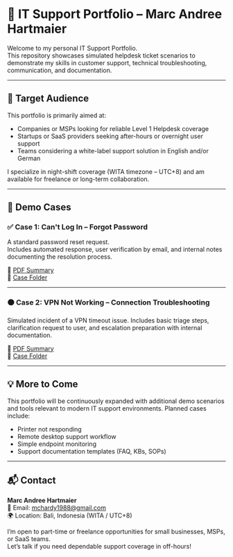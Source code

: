 # 🧰 IT Support Portfolio – Marc Andree Hartmaier

Welcome to my personal IT Support Portfolio.  
This repository showcases simulated helpdesk ticket scenarios to demonstrate my skills in customer support, technical troubleshooting, communication, and documentation.

---

## 🎯 Target Audience

This portfolio is primarily aimed at:
- Companies or MSPs looking for reliable Level 1 Helpdesk coverage
- Startups or SaaS providers seeking after-hours or overnight user support
- Teams considering a white-label support solution in English and/or German

I specialize in night-shift coverage (WITA timezone – UTC+8) and am available for freelance or long-term collaboration.

---

## 📂 Demo Cases

### ✅ Case 1: Can't Log In – Forgot Password
A standard password reset request.  
Includes automated response, user verification by email, and internal notes documenting the resolution process.

📄 [PDF Summary](./demo-case-1-password-reset/Marc_Hartmaier_Helpdesk_Demo_Ticket_Portfolio.pdf)  
📁 [Case Folder](./demo-case-1-password-reset)

---

### 🟠 Case 2: VPN Not Working – Connection Troubleshooting  
Simulated incident of a VPN timeout issue. Includes basic triage steps, clarification request to user, and escalation preparation with internal documentation.

📄 [PDF Summary](./demo-case-2-vpn-issue/Marc_Hartmaier_Helpdesk_Demo_Ticket_Portfolio_VPN_FINAL.pdf)  
📁 [Case Folder](./demo-case-2-vpn-issue)

---

## 💡 More to Come

This portfolio will be continuously expanded with additional demo scenarios and tools relevant to modern IT support environments. Planned cases include:

- Printer not responding
- Remote desktop support workflow
- Simple endpoint monitoring
- Support documentation templates (FAQ, KBs, SOPs)

---

## 📬 Contact

**Marc Andree Hartmaier**  
📧 Email: [mchardy1988@gmail.com](mailto:mchardy1988@gmail.com)  
🌍 Location: Bali, Indonesia (WITA / UTC+8)  

I’m open to part-time or freelance opportunities for small businesses, MSPs, or SaaS teams.  
Let’s talk if you need dependable support coverage in off-hours!


